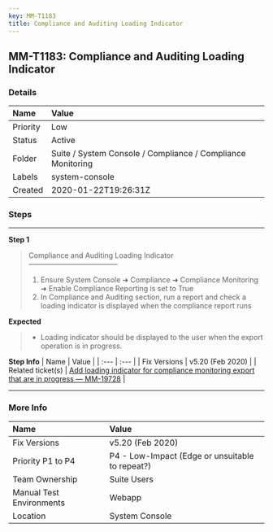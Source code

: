 ```yaml
---
key: MM-T1183
title: Compliance and Auditing Loading Indicator
---
```


## MM-T1183: Compliance and Auditing Loading Indicator

### Details

| Name     | Value                                                       |
| :------- | :---------------------------------------------------------- |
| Priority | Low                                                         |
| Status   | Active                                                      |
| Folder   | Suite / System Console / Compliance / Compliance Monitoring |
| Labels   | system-console                                              |
| Created  | 2020-01-22T19:26:31Z                                        |

### Steps

<hr/>

**Step 1**

> <article>Compliance and Auditing Loading Indicator<br>–––––––––––––––––––––––––<ol><li>Ensure System Console ➜ Compliance ➜ Compliance Monitoring ➜ Enable Compliance Reporting is set to True</li><li>In Compliance and Auditing section, run a report and check a loading indicator is displayed when the compliance report runs</li></ol></article>

**Expected**

> <article><ul><li>Loading indicator should be displayed to the user when the export operation is in progress.</li></ul></article>

**Step Info**
| Name | Value |
| :--- | :--- |
| Fix Versions | v5.20 (Feb 2020) |
| Related ticket(s) | <a href="http://19https%3A//mattermost.atlassian.net/browse/MM-728">Add loading indicator for compliance monitoring export that are in progress — MM-19728</a> |

<hr/>

### More Info

| Name                     | Value                                           |
| :----------------------- | :---------------------------------------------- |
| Fix Versions             | v5.20 (Feb 2020)                                |
| Priority P1 to P4        | P4 - Low-Impact (Edge or unsuitable to repeat?) |
| Team Ownership           | Suite Users                                     |
| Manual Test Environments | Webapp                                          |
| Location                 | System Console                                  |
